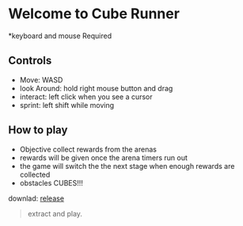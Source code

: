 # Welcome to Cube Runner
*keyboard and mouse Required
## Controls
- Move: WASD
- look Around: hold right mouse button and drag
- interact: left click when you see a cursor
- sprint: left shift while moving
## How to play
- Objective collect rewards from the arenas
- rewards will be given once the arena timers run out
- the game will switch the the next stage when enough rewards are collected
- obstacles CUBES!!!

downlad: [release](https://github.com/lucasCampCode/PhysicsPlayground/releases/tag/v1.1)
> extract and play.
